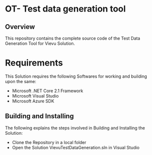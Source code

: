 # OT- Test data generation tool
## Overview
This repository contains the complete source code of the Test Data Generation Tool for Vievu Solution.

# Requirements
This Solution requires the following Softwares for working and building upon the same:
- Microsoft .NET Core 2.1 Framework
- Microsoft Visual Studio
- Microsoft Azure SDK

## Building and Installing
The following explains the steps involved in Building and Installing the Solution:
- Clone the Repository in a local folder
- Open the Solution VievuTestDataGeneration.sln in Visual Studio